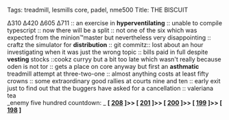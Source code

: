 Tags: treadmill, lesmills core, padel, nme500
Title: THE BISCUIT
  
∆310 ∆420 ∆605 ∆711 :: an exercise in **hyperventilating** :: unable to compile typescript :: now there will be a split :: not one of the six which was expected from the minion™master but nevertheless very disappointing :: craftz the simulator for **distribution** :: git commitz:: lost about an hour investigating when it was just the wrong topic :: bills paid in full despite **vesting** stocks ::cookz curryy but a bit too late which wasn't really because oden is not tor :: gets a place on core anyway but first an **asthmatic** treadmill attempt at three-two-one :: almost anything costs at least fifty crowns :: some extraordinary good rallies at  courts nine and ten :: early exit just to find out that the buggers have asked for a cancellation :: valeriana tea  
_enemy five hundred countdown: _  **[ [208](https://www.allmusic.com/album/risque-mw0000087044) ]>> [ [201](https://www.allmusic.com/album/hex-enduction-hour-mw0000652913) ]>> [ [200](https://www.allmusic.com/album/last-splash-mw0000618655) ]>> [ [199](https://www.allmusic.com/album/giant-steps-mw0000100696) ]>> [ [198](https://www.allmusic.com/album/sign-o-the-times-mw0000195348) ]**  
